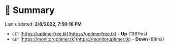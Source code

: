 # 📖 Summary
Last updated: **2/8/2022, 7:50:16 PM**

- `GET` [https://uptimerfree.tk](https://uptimerfree.tk) - **Up** (1397ms)
- `GET` [https://monitoruptimer.tk](https://monitoruptimer.tk) - **Down** (88ms)
